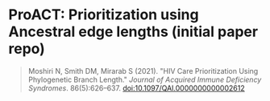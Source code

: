 # ProACT: **Pr**i**o**ritization using **A**n**c**es**t**ral edge lengths (initial paper repo)

> Moshiri N, Smith DM, Mirarab S (2021). "HIV Care Prioritization Using Phylogenetic Branch Length." *Journal of Acquired Immune Deficiency Syndromes*. 86(5):626–637. [doi:10.1097/QAI.0000000000002612](https://doi.org/10.1097/QAI.0000000000002612)
